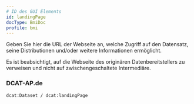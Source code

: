 ```yaml
---
# ID des GUI Elements
id: landingPage
docType: BmiDoc
profile: bmi
---
```


Geben Sie hier die URL der Webseite an, welche Zugriff auf den Datensatz, seine Distributionen und/oder weitere Informationen ermöglicht.

Es ist beabsichtigt, auf die Webseite des originären Datenbereitstellers zu verweisen und nicht auf zwischengeschaltete Intermediäre.

### DCAT-AP.de
`dcat:Dataset / dcat:landingPage`
